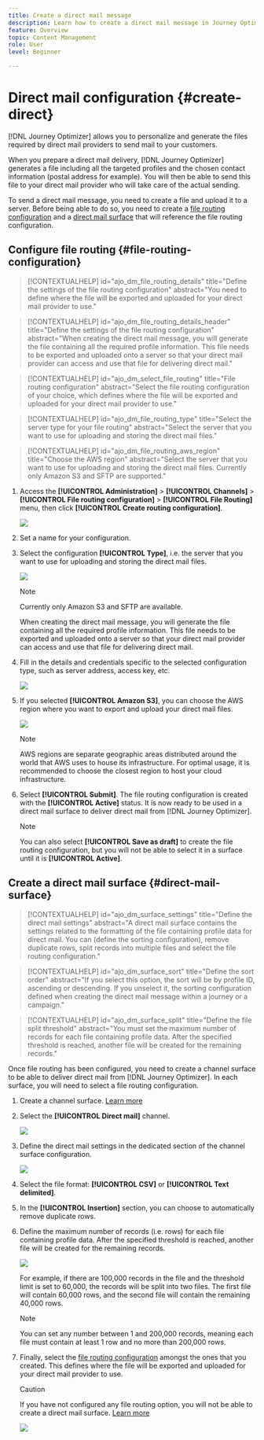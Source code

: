 ```yaml
---
title: Create a direct mail message
description: Learn how to create a direct mail message in Journey Optimizer
feature: Overview
topic: Content Management
role: User
level: Beginner

---
```

# Direct mail configuration {#create-direct}

[!DNL Journey Optimizer] allows you to personalize and generate the files required by direct mail providers to send mail to your customers.

When you prepare a direct mail delivery, [!DNL Journey Optimizer] generates a file including all the targeted profiles and the chosen contact information (postal address for example). You will then be able to send this file to your direct mail provider who will take care of the actual sending.

To send a direct mail message, you need to create a file and upload it to a server. Before being able to do so, you need to create a [file routing configuration](#file-routing-configuration) and a [direct mail surface](#direct-mail-surface) that will reference the file routing configuration.

## Configure file routing {#file-routing-configuration}

>[!CONTEXTUALHELP]
>id="ajo_dm_file_routing_details"
>title="Define the settings of the file routing configuration"
>abstract="You need to define where the file will be exported and uploaded for your direct mail provider to use."

>[!CONTEXTUALHELP]
>id="ajo_dm_file_routing_details_header"
>title="Define the settings of the file routing configuration"
>abstract="When creating the direct mail message, you will generate the file containing all the required profile information. This file needs to be exported and uploaded onto a server so that your direct mail provider can access and use that file for delivering direct mail."

>[!CONTEXTUALHELP]
>id="ajo_dm_select_file_routing"
>title="File routing configuration"
>abstract="Select the file routing configuration of your choice, which defines where the file will be exported and uploaded for your direct mail provider to use."

>[!CONTEXTUALHELP]
>id="ajo_dm_file_routing_type"
>title="Select the server type for your file routing"
>abstract="Select the server that you want to use for uploading and storing the direct mail files."

>[!CONTEXTUALHELP]
>id="ajo_dm_file_routing_aws_region"
>title="Choose the AWS region"
>abstract="Select the server that you want to use for uploading and storing the direct mail files. Currently only Amazon S3  and SFTP are supported."

1. Access the **[!UICONTROL Administration]** > **[!UICONTROL Channels]** > **[!UICONTROL File routing configuration]** > **[!UICONTROL File Routing]** menu, then click **[!UICONTROL Create routing configuration]**.

    ![](assets/file-routing-config-button.png)

1. Set a name for your configuration.

1. Select the configuration **[!UICONTROL Type]**, i.e. the server that you want to use for uploading and storing the direct mail files.<!--why is it Type and not Server or Server type? asked to PM-->

    ![](assets/file-routing-config-type.png)

    >[!NOTE]
    >
    >Currently only Amazon S3 and SFTP are available.

    When creating the direct mail message, you will generate the file containing all the required profile information. This file needs to be exported and uploaded onto a server so that your direct mail provider can access and use that file for delivering direct mail.

1. Fill in the details and credentials specific to the selected configuration type, such as server address, access key, etc. <!--need to detail more?-->

    <!--![](assets/file-routing-config-aws-details.png)-->

    ![](assets/file-routing-config-sftp-details.png)

1. If you selected **[!UICONTROL Amazon S3]**, you can choose the AWS region where you want to export and upload your direct mail files.

    ![](assets/file-routing-config-aws-region.png)

    >[!NOTE]
    >
    >AWS regions are separate geographic areas distributed around the world that AWS uses to house its infrastructure. For optimal usage, it is recommended to choose the closest region to host your cloud infrastructure.

1. Select **[!UICONTROL Submit]**. The file routing configuration is created with the **[!UICONTROL Active]** status. It is now ready to be used in a direct mail surface to deliver direct mail from [!DNL Journey Optimizer].

    >[!NOTE]
    >
    >You can also select **[!UICONTROL Save as draft]** to create the file routing configuration, but you will not be able to select it in a surface until it is **[!UICONTROL Active]**.

## Create a direct mail surface {#direct-mail-surface}

>[!CONTEXTUALHELP]
>id="ajo_dm_surface_settings"
>title="Define the direct mail settings"
>abstract="A direct mail surface contains the settings related to the formatting of the file containing profile data for direct mail. You can (define the sorting configuration), remove duplicate rows, split records into multiple files and select the file routing configuration."

>[!CONTEXTUALHELP]
>id="ajo_dm_surface_sort"
>title="Define the sort order"
>abstract="If you select this option, the sort will be by profile ID, ascending or descending. If you unselect it, the sorting configuration defined when creating the direct mail message within a journey or a campaign."

>[!CONTEXTUALHELP]
>id="ajo_dm_surface_split"
>title="Define the file split threshold"
>abstract="You must set the maximum number of records for each file containing profile data. After the specified threshold is reached, another file will be created for the remaining records."

Once file routing has been configured, you need to create a channel surface to be able to deliver direct mail from [!DNL Journey Optimizer]. In each surface, you will need to select a file routing configuration.

1. Create a channel surface. [Learn more](channel-surfaces.md)

1. Select the **[!UICONTROL Direct mail]** channel.

    ![](assets/surface-direct-mail-channel.png)

1. Define the direct mail settings in the dedicated section of the channel surface configuration.

    ![](assets/surface-direct-mail-settings.png)

1. Select the file format: **[!UICONTROL CSV]** or **[!UICONTROL Text delimited]**.

1. In the **[!UICONTROL Insertion]** section, you can choose to automatically remove duplicate rows.

1. Define the maximum number of records (i.e. rows) for each file containing profile data. After the specified threshold is reached, another file will be created for the remaining records.

    ![](assets/surface-direct-mail-split.png)

    For example, if there are 100,000 records in the file and the threshold limit is set to 60,000, the records will be split into two files. The first file will contain 60,000 rows, and the second file will contain the remaining 40,000 rows.

    >[!NOTE]
    >
    >You can set any number between 1 and 200,000 records, meaning each file must contain at least 1 row and no more than 200,000 rows.

1. Finally, select the [file routing configuration](#file-routing-configuration) amongst the ones that you created. This defines where the file will be exported and uploaded for your direct mail provider to use.

    >[!CAUTION]
    >
    >If you have not configured any file routing option, you will not be able to create a direct mail surface. [Learn more](#file-routing-configuration)

    ![](assets/surface-direct-mail-file-routing.png)